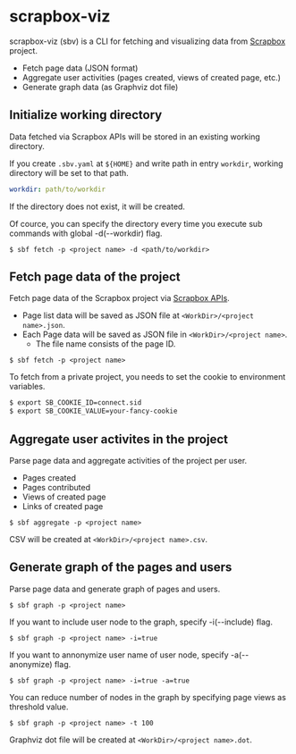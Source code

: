 # scrapbox-viz

scrapbox-viz (sbv) is a CLI for fetching and visualizing data from [Scrapbox](https://scrapbox.io) project.

- Fetch page data (JSON format)
- Aggregate user activities (pages created, views of created page, etc.)
- Generate graph data (as Graphviz dot file)

## Initialize working directory
Data fetched via Scrapbox APIs will be stored in an existing working directory.

If you create `.sbv.yaml` at `${HOME}` and write path in entry `workdir`, working directory will be set to that path.

```yaml
workdir: path/to/workdir
```

If the directory does not exist, it will be created.

Of cource, you can specify the directory every time you execute sub commands with global -d(--workdir) flag.

```
$ sbf fetch -p <project name> -d <path/to/workdir>
```

## Fetch page data of the project
Fetch page data of the Scrapbox project via [Scrapbox APIs](https://scrapbox.io/help-jp/API).

- Page list data will be saved as JSON file at `<WorkDir>/<project name>.json`.
- Each Page data will be saved as JSON file in `<WorkDir>/<project name>`.
  - The file name consists of the page ID.

```
$ sbf fetch -p <project name>
```

To fetch from a private project, you needs to set the cookie to environment variables.

```bash
$ export SB_COOKIE_ID=connect.sid
$ export SB_COOKIE_VALUE=your-fancy-cookie
```

## Aggregate user activites in the project
Parse page data and aggregate activities of the project per user.

- Pages created
- Pages contributed
- Views of created page
- Links of created page

```
$ sbf aggregate -p <project name>
```

CSV will be created at `<WorkDir>/<project name>.csv`.

## Generate graph of the pages and users
Parse page data and generate graph of pages and users.

```
$ sbf graph -p <project name>
```

If you want to include user node to the graph, specify -i(--include) flag.

```
$ sbf graph -p <project name> -i=true
```

If you want to annonymize user name of user node, specify -a(--anonymize) flag.

```
$ sbf graph -p <project name> -i=true -a=true
```

You can reduce number of nodes in the graph by specifying page views as threshold value.

```
$ sbf graph -p <project name> -t 100
```

Graphviz dot file will be created at `<WorkDir>/<project name>.dot`.
